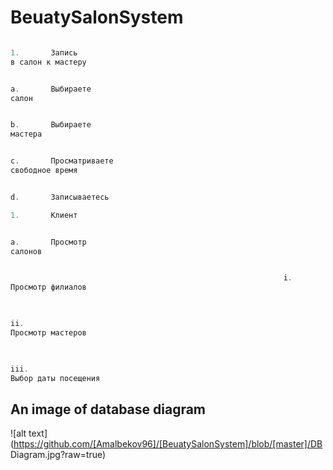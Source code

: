 # BeuatySalonSystem


``` java 

1.       Запись
в салон к мастеру


a.       Выбираете
салон


b.       Выбираете
мастера


c.       Просматриваете
свободное время


d.       Записываетесь

1.       Клиент


a.       Просмотр
салонов


                                                             i.     
Просмотр филиалов


                                                            
ii.     
Просмотр мастеров


                                                          
iii.     
Выбор даты посещения

```


## An image of database diagram

![alt text](https://github.com/[Amalbekov96]/[BeuatySalonSystem]/blob/[master]/DB Diagram.jpg?raw=true)
